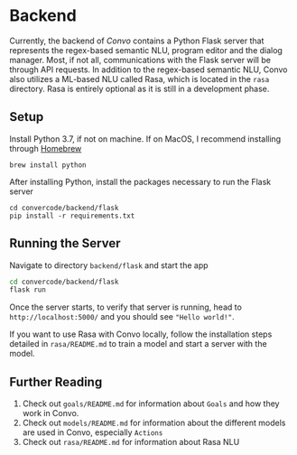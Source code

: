 # Backend
Currently, the backend of *Convo* contains a Python Flask server that represents the regex-based semantic NLU, program editor and the dialog manager. Most, if not all, communications with the Flask server will be through API requests. In addition to the regex-based semantic NLU, Convo also utilizes a ML-based NLU called Rasa, which is located in the `rasa` directory. Rasa is entirely optional as it is still in a development phase.

## Setup
Install Python 3.7, if not on machine. If on MacOS, I recommend installing through [Homebrew](https://brew.sh/)
```
brew install python
```

After installing Python, install the packages necessary to run the Flask server
```
cd convercode/backend/flask
pip install -r requirements.txt
```

## Running the Server
Navigate to directory `backend/flask` and start the app
```bash
cd convercode/backend/flask
flask run
```
Once the server starts, to verify that server is running, head to `http://localhost:5000/` and you should see `"Hello world!"`.

If you want to use Rasa with Convo locally, follow the installation steps detailed in `rasa/README.md` to train a model and start a server with the model.

## Further Reading
1. Check out `goals/README.md` for information about `Goals` and how they work in Convo.
2. Check out `models/README.md` for information about the different models are used in Convo, especially `Actions`
3. Check out `rasa/README.md` for information about Rasa NLU
